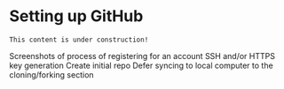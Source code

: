 # Setting up GitHub

```{note}
This content is under construction!
```

Screenshots of process of registering for an account
SSH and/or HTTPS key generation
Create initial repo
Defer syncing to local computer to the cloning/forking section
